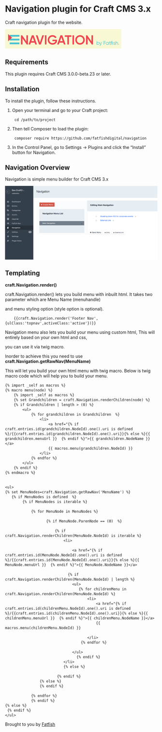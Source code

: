 # Navigation plugin for Craft CMS 3.x

Craft navigation plugin for the website.

![Screenshot](resources/img/pluginlogo.png)

## Requirements

This plugin requires Craft CMS 3.0.0-beta.23 or later.

## Installation

To install the plugin, follow these instructions.

1. Open your terminal and go to your Craft project:

        cd /path/to/project

2. Then tell Composer to load the plugin:

        composer require https://github.com/fatfishdigital/navigation

3. In the Control Panel, go to Settings → Plugins and click the “Install” button for Navigation.

## Navigation Overview

Navigation is simple menu builder for Craft CMS 3.x

   ![Screenshot](resources/img/Navigation.png)


## Templating 

**craft.Navigation.render()**

craft.Navigation.render() lets you build menu with inbuilt html. It takes two parameter which are Menu Name (menuhandle)

and menu styling option (style option is optional). 
    
        {{craft.Navigation.render('Footer Nav',{ulClass:'topnav',activeClass:'active'})}}

Navigation menu also lets you build your menu using custom html, This will entirely based on your own html and css,

you can use it via twig macro. 

Inorder to achieve this you need to use **craft.Navigation.getRawNav(MenuName)** 

This will let you build your own html menu with twig macro. Below is twig macro code which will help you to build your menu.

    {% import _self as macros %}
    {% macro menu(node) %}
        {% import _self as macros %}
        {% set Grandchildren = craft.Navigation.renderChildren(node) %}
        {% if Grandchildren | length > (0) %}
            <ul>
                {% for grandchildren in Grandchildren  %}
                    <li>
                        <a href="{% if craft.entries.id(grandchildren.NodeId).one().uri is defined %}/{{craft.entries.id(grandchildren.NodeId).one().uri}}{% else %}{{ grandchildren.menuUrl }}  {% endif %}">{{ grandchildren.NodeName }}</a>
                        {{ macros.menu(grandchildren.NodeId) }}
                    </li>
                {% endfor %}
            </ul>
        {% endif %}
    {% endmacro %}
    
    
    <ul>
    {% set MenuNodes=craft.Navigation.getRawNav('MenuName') %}
       {% if MenuNodes is defined  %}
            {% if MenuNodes is iterable %}
    
                {% for MenuNode in MenuNodes %}
    
                       {% if MenuNode.ParenNode == (0)  %}
    
                           {% if craft.Navigation.renderChildren(MenuNode.NodeId) is iterable %}
                               <li>
    
                                   <a href="{% if craft.entries.id(MenuNode.NodeId).one().uri is defined %}/{{craft.entries.id(MenuNode.NodeId).one().uri}}{% else %}{{ MenuNode.menuUrl }}  {% endif %}">{{ MenuNode.NodeName }}</a>
                                  
                                 {% if craft.Navigation.renderChildren(MenuNode.NodeId) | length %}
                                   <ul>
                                      {% for childrenMenu in  craft.Navigation.renderChildren(MenuNode.NodeId) %}
                                          <li>
                                              <a href="{% if craft.entries.id(childrenMenu.NodeId).one().uri is defined %}/{{craft.entries.id(childrenMenu.NodeId).one().uri}}{% else %}{{ childrenMenu.menuUrl }}  {% endif %}">{{ childrenMenu.NodeName }}</a>
                                              {{ macros.menu(childrenMenu.NodeId) }}
    
                                          </li>
                                       {% endfor %}
    
                                   </ul>
                                     {% endif %}
                               </li>
                               {% else %}
    
                            {% endif %}
                    {% else %}
                    {% endif %}
    
                {% endfor %}
                {% endif %}
    {% else %}
     {% endif %}
    </ul>


Brought to you by [Fatfish](https://fatfish.com.au)
